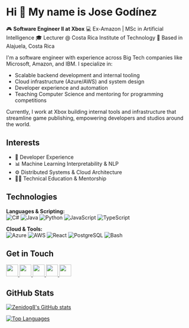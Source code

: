 # Hi 👋 My name is Jose Godínez


🎮 **Software Engineer II at Xbox**
💻 Ex-Amazon | MSc in Artificial Intelligence
🎓 Lecturer @ Costa Rica Institute of Technology
📍 Based in Alajuela, Costa Rica

I'm a software engineer with experience across Big Tech companies like Microsoft, Amazon, and IBM. I specialize in:

- Scalable backend development and internal tooling
- Cloud infrastructure (Azure/AWS) and system design
- Developer experience and automation
- Teaching Computer Science and mentoring for programming competitions

Currently, I work at Xbox building internal tools and infrastructure that streamline game publishing, empowering developers and studios around the world.


## Interests

- 🧰 Developer Experience
- 📊 Machine Learning Interpretability & NLP  
- ⚙️ Distributed Systems & Cloud Architecture  
- 👨‍🏫 Technical Education & Mentorship


## Technologies

**Languages & Scripting:**  
![C#](https://img.shields.io/badge/C%23-68217A?style=flat&logo=c-sharp&logoColor=white)
![Java](https://img.shields.io/badge/Java-007396?style=flat&logo=java&logoColor=white)
![Python](https://img.shields.io/badge/Python-3776AB?style=flat&logo=python&logoColor=white)
![JavaScript](https://img.shields.io/badge/JavaScript-F7DF1E?style=flat&logo=javascript&logoColor=black)
![TypeScript](https://img.shields.io/badge/TypeScript-3178C6?style=flat&logo=typescript&logoColor=white)

**Cloud & Tools:**  
![Azure](https://img.shields.io/badge/Azure-0089D6?style=flat&logo=microsoftazure&logoColor=white)
![AWS](https://img.shields.io/badge/AWS-232F3E?style=flat&logo=amazonaws&logoColor=white)
![React](https://img.shields.io/badge/React-20232A?style=flat&logo=react&logoColor=61DAFB)
![PostgreSQL](https://img.shields.io/badge/PostgreSQL-336791?style=flat&logo=postgresql&logoColor=white)
![Bash](https://img.shields.io/badge/Bash-121011?style=flat&logo=gnu-bash&logoColor=white)


## Get in Touch

<p align="left"> <a href="https://www.github.com/Zenidog8" target="_blank" rel="noreferrer"> <picture> <source media="(prefers-color-scheme: dark)" srcset="https://raw.githubusercontent.com/danielcranney/readme-generator/main/public/icons/socials/github-dark.svg" /> <source media="(prefers-color-scheme: light)" srcset="https://raw.githubusercontent.com/danielcranney/readme-generator/main/public/icons/socials/github.svg" /> <img src="https://raw.githubusercontent.com/danielcranney/readme-generator/main/public/icons/socials/github.svg" width="32" height="32" /> </picture> </a> <a href="http://www.instagram.com/zenidog8" target="_blank" rel="noreferrer"> <picture> <source media="(prefers-color-scheme: dark)" srcset="https://raw.githubusercontent.com/danielcranney/readme-generator/main/public/icons/socials/instagram.svg" /> <source media="(prefers-color-scheme: light)" srcset="https://raw.githubusercontent.com/danielcranney/readme-generator/main/public/icons/socials/instagram.svg" /> <img src="https://raw.githubusercontent.com/danielcranney/readme-generator/main/public/icons/socials/instagram.svg" width="32" height="32" /> </picture> </a> <a href="https://www.linkedin.com/in/zenidog8" target="_blank" rel="noreferrer"> <picture> <source media="(prefers-color-scheme: dark)" srcset="https://raw.githubusercontent.com/danielcranney/readme-generator/main/public/icons/socials/linkedin-dark.svg" /> <source media="(prefers-color-scheme: light)" srcset="https://raw.githubusercontent.com/danielcranney/readme-generator/main/public/icons/socials/linkedin.svg" /> <img src="https://raw.githubusercontent.com/danielcranney/readme-generator/main/public/icons/socials/linkedin.svg" width="32" height="32" /> </picture> </a> <a href="https://www.youtube.com/@zenidog8" target="_blank" rel="noreferrer"> <picture> <source media="(prefers-color-scheme: dark)" srcset="https://raw.githubusercontent.com/danielcranney/readme-generator/main/public/icons/socials/youtube.svg" /> <source media="(prefers-color-scheme: light)" srcset="https://raw.githubusercontent.com/danielcranney/readme-generator/main/public/icons/socials/youtube.svg" /> <img src="https://raw.githubusercontent.com/danielcranney/readme-generator/main/public/icons/socials/youtube.svg" width="32" height="32" /> </picture> </a>
<a href="https://www.x.com/theZenidog" target="_blank" rel="noreferrer"> <picture> <source media="(prefers-color-scheme: dark)" srcset="https://raw.githubusercontent.com/danielcranney/readme-generator/main/public/icons/socials/twitter-dark.svg" /> <source media="(prefers-color-scheme: light)" srcset="https://raw.githubusercontent.com/danielcranney/readme-generator/main/public/icons/socials/twitter.svg" /> <img src="https://raw.githubusercontent.com/danielcranney/readme-generator/main/public/icons/socials/twitter.svg" width="32" height="32" /> </picture> </a></p>


## GitHub Stats

<a href="http://www.github.com/Zenidog8"><img src="https://github-readme-stats.vercel.app/api?username=Zenidog8&show_icons=true&hide=&count_private=true&title_color=f97316&text_color=000000&icon_color=f97316&bg_color=ffffff&hide_border=true&show_icons=true" alt="Zenidog8's GitHub stats" /></a>

<a href="https://github.com/Zenidog8" align="left"><img src="https://github-readme-stats.vercel.app/api/top-langs/?username=Zenidog8&langs_count=10&title_color=f97316&text_color=000000&icon_color=f97316&bg_color=ffffff&hide_border=true&locale=en&custom_title=Top%20%Languages" alt="Top Languages" /></a>

